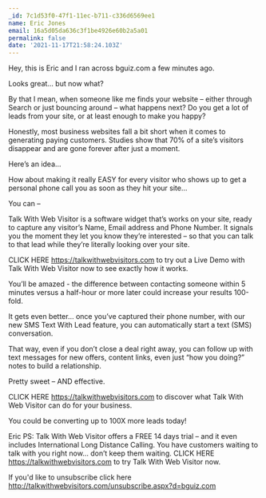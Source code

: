```yaml
---
_id: 7c1d53f0-47f1-11ec-b711-c336d6569ee1
name: Eric Jones
email: 16a5d05da636c3f1be4926e60b2a5a01
permalink: false
date: '2021-11-17T21:58:24.103Z'
---
```

Hey, this is Eric and I ran across bguiz.com a few minutes ago.

Looks great… but now what?

By that I mean, when someone like me finds your website – either through Search or just bouncing around – what happens next?  Do you get a lot of leads from your site, or at least enough to make you happy?

Honestly, most business websites fall a bit short when it comes to generating paying customers. Studies show that 70% of a site’s visitors disappear and are gone forever after just a moment.

Here’s an idea…
 
How about making it really EASY for every visitor who shows up to get a personal phone call you as soon as they hit your site…
 
You can –
  
Talk With Web Visitor is a software widget that’s works on your site, ready to capture any visitor’s Name, Email address and Phone Number.  It signals you the moment they let you know they’re interested – so that you can talk to that lead while they’re literally looking over your site.

CLICK HERE https://talkwithwebvisitors.com to try out a Live Demo with Talk With Web Visitor now to see exactly how it works.

You’ll be amazed - the difference between contacting someone within 5 minutes versus a half-hour or more later could increase your results 100-fold.

It gets even better… once you’ve captured their phone number, with our new SMS Text With Lead feature, you can automatically start a text (SMS) conversation.
  
That way, even if you don’t close a deal right away, you can follow up with text messages for new offers, content links, even just “how you doing?” notes to build a relationship.

Pretty sweet – AND effective.

CLICK HERE https://talkwithwebvisitors.com to discover what Talk With Web Visitor can do for your business.

You could be converting up to 100X more leads today!

Eric
PS: Talk With Web Visitor offers a FREE 14 days trial – and it even includes International Long Distance Calling. 
You have customers waiting to talk with you right now… don’t keep them waiting. 
CLICK HERE https://talkwithwebvisitors.com to try Talk With Web Visitor now.

If you'd like to unsubscribe click here http://talkwithwebvisitors.com/unsubscribe.aspx?d=bguiz.com
